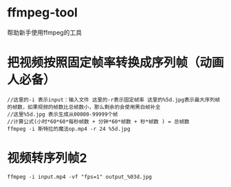 # ffmpeg-tool
帮助新手使用ffmpeg的工具
# 把视频按照固定帧率转换成序列帧（动画人必备）
```
//这里的-i 表示input：输入文件 这里的-r表示固定帧率 这里的%5d.jpg表示最大序列帧的帧数，如果视频的帧数比总帧数小，那么剩余的会使用黑白帧补全
//这里%5d.jpg 表示生成从00000-99999个帧
//计算公式(小时*60*60*每秒帧数 + 分钟*60*帧数 + 秒*帧数 ) = 总帧数
ffmpeg -i 斯特拉的魔法op.mp4 -r 24 %5d.jpg 
```
# 视频转序列帧2
```
ffmpeg -i input.mp4 -vf "fps=1" output_%03d.jpg
```
